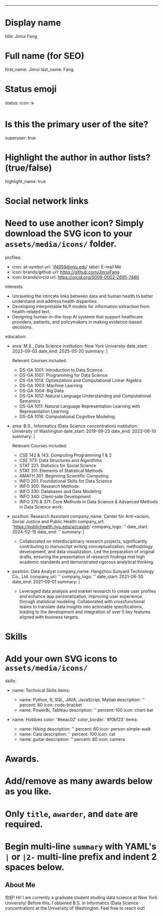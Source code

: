 ---
# Display name
title: Jinrui Fang

# Full name (for SEO)
first_name: Jinrui
last_name: Fang

# Status emoji
status:
  icon: ☕️

# Is this the primary user of the site?
superuser: true

# Highlight the author in author lists? (true/false)
highlight_name: true

# Social network links
# Need to use another icon? Simply download the SVG icon to your `assets/media/icons/` folder.
profiles:
  - icon: at-symbol
    url: 'jf4959@nyu.edu'
    label: E-mail Me
  - icon: brands/github
    url: https://github.com/JinruiFang
  - icon: brands/orcid
    url: https://orcid.org/0009-0002-2695-7460

interests:
  - Unraveling the intricate links between data and human health to better understand and address health disparities.
  - Developing interpretable NLP models for information extraction from health-related text.
  - Designing human-in-the-loop AI systems that support healthcare providers, patients, and policymakers in making evidence-based decisions.

education:
  - area: M.S., Data Science
    institution: New York University
    date_start: 2023-09-03
    date_end: 2025-05-20
    summary: |

      Relevant Courses included:
      - DS-GA 1001: Introduction to Data Science
      - DS-GA 1007: Programming for Data Science
      - DS-GA 1014: Optimizationi and Computational Linear Algebra
      - DS-GA 1003: Machine Learning
      - DS-GA 1004: Big Data
      - DS-GA 1012: Natural Language Understanding and Computational Semantics
      - DS-GA 1011: Natural Language Representation Learning with Representation Learning
      - DS-GA 1016: Computational Cognitive Modeling
  - area: B.S., Informatics (Data Science concentration)
    institution: University of Washington
    date_start: 2019-09-23
    date_end: 2023-06-10
    summary: |
      
      Relevant Courses included:
      - CSE 142 & 143: Computing Programming 1 & 2
      - CSE 373: Data Structures and Algorithms
      - STAT 221: Statistics for Social Science
      - STAT 311: Elements of Statistical Methods
      - AMATH 301: Beginning Scientific Computing
      - INFO 201: Foundational Skills for Data Science
      - INFO 300: Research Methods
      - INFO 330: Databases and Data Modeling
      - INFO 340: Client-side Development
      - INFO 370 & 371: Core Methods in Data Science & Advanced Methods in Data Science
work:
  - position: Research Assistant
    company_name: Center for Anti-racism, Social Justice and Public Health
    company_url: 'https://publichealth.nyu.edu/w/casjph'
    company_logo: ''
    date_start: 2024-02-15
    date_end: ''
    summary: |
      - Collaborated on interdisciplinary research projects, significantly contributing to manuscript writing conceptualization, methodology development, and data visualization. Led the preparation of original drafts, ensuring the presentation of research findings met high academic standards and demonstrated rigorous analytical thinking.

  - position: Data Analyst
    company_name: Hangzhou Sunyard Technology Co., Ltd.
    company_url: ''
    company_logo: ''
    date_start: 2021-06-30
    date_end: 2021-09-01
    summary: | 
      - Leveraged data analysis and market research to create user profiles and enhance app personalization, improving user experience through statistical modeling. Collaborated with crossfunctional teams to translate data insights into actionable specifications, leading to the development and integration of over 5 key features aligned with business targets.


# Skills
# Add your own SVG icons to `assets/media/icons/`
skills:
  - name: Technical Skills
    items:
      - name: Python, R, SQL, JAVA, JavaScript, Matlab
        description: ''
        percent: 80
        icon: code-bracket
      - name: PowerBi, Tableau
        description: ''
        percent: 100
        icon: chart-bar

  - name: Hobbies
    color: '#eeac02'
    color_border: '#f0bf23'
    items:
      - name: Hiking
        description: ''
        percent: 60
        icon: person-simple-walk
      - name: Cats
        description: ''
        percent: 100
        icon: cat
      - name: guitar
        description: ''
        percent: 80
        icon: camera

# Awards.
#   Add/remove as many awards below as you like.
#   Only `title`, `awarder`, and `date` are required.
#   Begin multi-line `summary` with YAML's `|` or `|2-` multi-line prefix and indent 2 spaces below.


## About Me

你好! Hi!
I am currently a graduate student studing data science at New York University! Before this, I obtained B.S. in Informatics (Data Science concentration) at the University of Washington. Feel free to reach out!
